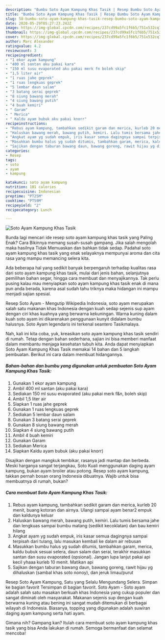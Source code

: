 ```yaml
---
description: "Bumbu Soto Ayam Kampung Khas Tasik | Resep Bumbu Soto Ayam Kampung Khas Tasik Yang Enak Banget"
title: "Bumbu Soto Ayam Kampung Khas Tasik | Resep Bumbu Soto Ayam Kampung Khas Tasik Yang Enak Banget"
slug: 58-bumbu-soto-ayam-kampung-khas-tasik-resep-bumbu-soto-ayam-kampung-khas-tasik-yang-enak-banget
date: 2020-05-29T05:27:23.242Z
image: https://img-global.cpcdn.com/recipes/237cd99a5fc1f6b5/751x532cq70/soto-ayam-kampung-khas-tasik-foto-resep-utama.jpg
thumbnail: https://img-global.cpcdn.com/recipes/237cd99a5fc1f6b5/751x532cq70/soto-ayam-kampung-khas-tasik-foto-resep-utama.jpg
cover: https://img-global.cpcdn.com/recipes/237cd99a5fc1f6b5/751x532cq70/soto-ayam-kampung-khas-tasik-foto-resep-utama.jpg
author: Marc Alexander
ratingvalue: 4.2
reviewcount: 3
recipeingredient:
- "1 ekor ayam kampung"
- "400 ml santan aku pakai kara"
- "150 ml susu evaporated aku pakai merk fn boleh skip"
- "1,5 liter air"
- "1 ruas jahe geprek"
- "1 ruas lengkuas geprek"
- "5 lembar daun salam"
- "3 batang serai geprek"
- "8 siung bawang merah"
- "4 siung bawang putih"
- "4 buah kemiri"
- " Garam"
- " Merica"
- " Kaldu ayam bubuk aku pakai knorr"
recipeinstructions:
- "Rebus ayam kampung, tambahkan sedikit garam dan merica, kurleb 20 menit, buang kotoran dan airnya. Ulangi sampai ayam benar2 empuk dan kaldunya keluar"
- "Haluskan bawang merah, bawang putih, kemiri. Lalu tumis bersama jahe dan lengkuas sampai bumbu matang (sedikit kecoklatan) dan bau kemiri hilang"
- "Angkat ayam yg sudah empuk, iris kasar semua dagingnya sampai terpisah dari tulang, lalu masukan kembali ke dalam air rebusan"
- "Masukkan bumbu halus yg sudah ditumis, tambahkan garam, merica, kaldu bubuk sesuai selera, daun salam dan serai, terakhir masukkan santan dan susu evaporated (opsional). Jangan lupa lanjut pakai api kecil yhaaa kurleb 10 menit. Matikan api"
- "Sajikan dengan taburan bawang daun, bawang goreng, rawit hijau yg dihaluskan (sambal khas soto nonoy), dan jeruk limau/purut"
categories:
- Resep
tags:
- soto
- ayam
- kampung

katakunci: soto ayam kampung 
nutrition: 101 calories
recipecuisine: Indonesian
preptime: "PT25M"
cooktime: "PT59M"
recipeyield: "2"
recipecategory: Lunch

---
```



![Soto Ayam Kampung Khas Tasik](https://img-global.cpcdn.com/recipes/237cd99a5fc1f6b5/751x532cq70/soto-ayam-kampung-khas-tasik-foto-resep-utama.jpg)

Bunda lagi mencari ide resep soto ayam kampung khas tasik yang Paling Enak? Cara Bikinnya memang susah-susah gampang. Jika salah mengolah maka hasilnya Tidak Memuaskan dan bahkan tidak sedap. Padahal soto ayam kampung khas tasik yang enak selayaknya mempunyai aroma dan cita rasa yang mampu memancing selera kita.

Ada beberapa hal yang sedikit banyak berpengaruh terhadap kualitas rasa dari soto ayam kampung khas tasik, mulai dari jenis bahan, selanjutnya pemilihan bahan segar, hingga cara membuat dan menyajikannya. Tak perlu pusing kalau mau menyiapkan soto ayam kampung khas tasik enak di mana pun anda berada, karena asal sudah tahu triknya maka hidangan ini mampu menjadi sajian spesial.

Resep Soto Ayam - Mengutip Wikipedia Indonesia, soto ayam merupakan salah satu makanan khas Indonesia dengan kuah sedap sejenis sup ayam dengan ciri khas kuahnya yang berwarna kekuningan. Warna kuning dalam kuah soto ayam ini dikarenakan penggunaan kunyit didalam bumbu halusnya. Soto Ayam legendaris ini terkenal seantero Tasikmalaya.


Nah, kali ini kita coba, yuk, kreasikan soto ayam kampung khas tasik sendiri di rumah. Tetap dengan bahan sederhana, sajian ini bisa memberi manfaat dalam membantu menjaga kesehatan tubuh kita. Anda dapat menyiapkan Soto Ayam Kampung Khas Tasik memakai 14 bahan dan 5 langkah pembuatan. Berikut ini cara dalam membuat hidangannya.

<!--inarticleads1-->

##### Bahan-bahan dan bumbu yang digunakan untuk pembuatan Soto Ayam Kampung Khas Tasik:

1. Gunakan 1 ekor ayam kampung
1. Ambil 400 ml santan (aku pakai kara)
1. Sediakan 150 ml susu evaporated (aku pakai merk f&amp;n, boleh skip)
1. Ambil 1,5 liter air
1. Siapkan 1 ruas jahe geprek
1. Gunakan 1 ruas lengkuas geprek
1. Sediakan 5 lembar daun salam
1. Gunakan 3 batang serai geprek
1. Gunakan 8 siung bawang merah
1. Siapkan 4 siung bawang putih
1. Ambil 4 buah kemiri
1. Gunakan  Garam
1. Sediakan  Merica
1. Siapkan  Kaldu ayam bubuk (aku pakai knorr)


Disajikan dengan mangkuk tembikar, rasanya jadi mantap dan berbeda. Meski harganya sangat terjangkau, Soto Kuali menggunakan daging ayam kampung, bukan ayam broiler atau potong. Resep soto ayam kampung, takkan pernah bosan orang Indonesia dibuatnya. Wajib untuk bisa membuatnya di rumah, bukan? 

<!--inarticleads2-->

##### Cara membuat Soto Ayam Kampung Khas Tasik:

1. Rebus ayam kampung, tambahkan sedikit garam dan merica, kurleb 20 menit, buang kotoran dan airnya. Ulangi sampai ayam benar2 empuk dan kaldunya keluar
1. Haluskan bawang merah, bawang putih, kemiri. Lalu tumis bersama jahe dan lengkuas sampai bumbu matang (sedikit kecoklatan) dan bau kemiri hilang
1. Angkat ayam yg sudah empuk, iris kasar semua dagingnya sampai terpisah dari tulang, lalu masukan kembali ke dalam air rebusan
1. Masukkan bumbu halus yg sudah ditumis, tambahkan garam, merica, kaldu bubuk sesuai selera, daun salam dan serai, terakhir masukkan santan dan susu evaporated (opsional). Jangan lupa lanjut pakai api kecil yhaaa kurleb 10 menit. Matikan api
1. Sajikan dengan taburan bawang daun, bawang goreng, rawit hijau yg dihaluskan (sambal khas soto nonoy), dan jeruk limau/purut


Resep Soto Ayam Kampung, Satu yang Selalu Mengundang Selera. Simpan ke bagian favorit Tersimpan di bagian favorit. Soto Ayam - Soto ayam adalah salah satu masakan berkuah khas Indonesia yang cukup populer dan sangat diminati oleh masyarakat. Makanan sejenis sup dengan kuah berwarna kuning atau bening ini sangat mudah ditemukan di berbagai wilayah di Indonesia. Biasanya, topping yang digunakan adalah suwiran daging ayam kampung serta hati ayam. 

Gimana nih? Gampang kan? Itulah cara membuat soto ayam kampung khas tasik yang bisa Anda lakukan di rumah. Semoga bermanfaat dan selamat mencoba!
